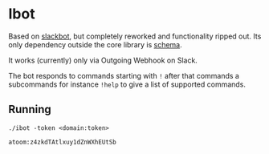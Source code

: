 # Ibot

Based on [slackbot](https://github.com/trinchan/slackbot), but completely
reworked and functionality ripped out. Its only dependency outside the core
library is [schema](https://github.com/gorilla/schema).

It works (currently) only via Outgoing Webhook on Slack.

The bot responds to commands starting with `!` after that commands a subcommands
for instance `!help` to give a list of supported commands.

## Running

`./ibot -token <domain:token>`

    atoom:z4zkdTAtlxuy1dZnWXhEUtSb


